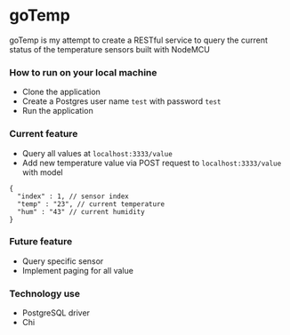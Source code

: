 # goTemp

goTemp is my attempt to create a RESTful service to query
the current status of the temperature sensors built with 
NodeMCU

### How to run on your local machine

- Clone the application
- Create a Postgres user name `test` with password `test`
- Run the application

### Current feature
- Query all values at `localhost:3333/value`
- Add new temperature value via POST request to 
`localhost:3333/value` with model

```
{
  "index" : 1, // sensor index
  "temp" : "23", // current temperature
  "hum" : "43" // current humidity
}
```

### Future feature
- Query specific sensor
- Implement paging for all value

### Technology use
- PostgreSQL driver
- Chi
